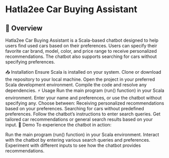 # **Hatla2ee Car Buying Assistant**
## **🚗 Overview**
Hatla2ee Car Buying Assistant is a Scala-based chatbot designed to help users find used cars based on their preferences. Users can specify their favorite car brand, model, color, and price range to receive personalized recommendations. The chatbot also supports searching for cars without specifying preferences.

📥 Installation
Ensure Scala is installed on your system.
Clone or download the repository to your local machine.
Open the project in your preferred Scala development environment.
Compile the code and resolve any dependencies.
⚡ Usage
Run the main program (run() function) in your Scala environment.
Enter your name and preferences, or use the chatbot without specifying any.
Choose between:
Receiving personalized recommendations based on your preferences.
Searching for cars without predefined preferences.
Follow the chatbot’s instructions to enter search queries.
Get tailored car recommendations or general search results based on your input.
🎥 Demo
To experience the chatbot in action:

Run the main program (run() function) in your Scala environment.
Interact with the chatbot by entering various search queries and preferences.
Experiment with different inputs to see how the chatbot provides recommendations.
